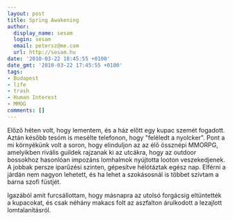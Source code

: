 ```yaml
---
layout: post
title: Spring Awakening
author:
  display_name: sesam
  login: sesam
  email: petersz@me.com
  url: http://sesam.hu
date: '2010-03-22 18:45:55 +0100'
date_gmt: '2010-03-22 17:45:55 +0100'
tags:
- Budapest
- life
- trash
- Human Interest
- MMOG
comments: []
---
```


Előző héten volt, hogy lementem, és a ház előtt egy kupac szemét fogadott. Aztán később tesóm is mesélte telefonon, hogy "feléledt a nyolcker". Pont a mi környékünk volt a soron, hogy elinduljon az az élő össznépi MMORPG, amelyikben rivális guildek rajzanak ki az utcákra, hogy az outdoor bossokhoz hasonlóan impozáns lomhalmok nyújtotta looton veszekedjenek. A jobbak persze iparűzési szinten, gépesítve hélótáztak egész nap. Elférni a járdán nem nagyon lehetett, és ha lehet a szokásosnál is többet szívtam a barna szofi füstjét.

Igazából amit furcsállottam, hogy másnapra az utolsó forgácsig eltüntették a kupacokat, és csak néhány makacs folt az aszfalton árulkodott a lezajlott lomtalanításról.
